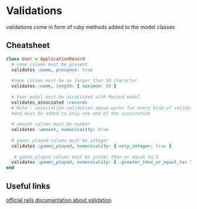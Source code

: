 # Validations
validations come in form of ruby methods added to the model classes

## Cheatsheet
```ruby
class User < ApplicationRecord
  # name column must be present
  validates :name, presence: true
  
  #name column must be no longer than 50 character
  validates :name, length: { maximum: 50 }
  
  # User model must be associated with Record model
  validates_associated :records
  # Note : association validation above works for every kind of validation
  #and must be added to only one end of the association
  
  # amount column must be number
  validates :amount, numericality: true
  
  # games_played column must be integer
  validates :games_played, numericality: { only_integer: true }
  
   # games_played column must be grater than or equal to 5
  validates :games_played, numericality: { :greater_than_or_equal_to: 5 }
end
```
## Useful links

[official rails documantation about validation](https://guides.rubyonrails.org/active_record_validations.html#validations-overview)

